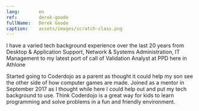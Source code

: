 ```yaml
---
lang:       en
ref:        derek-goode
fullName:   Derek Goode
caption:    assets/images/scratch-class.png
---
```


I have a varied tech background experience over the last 20 years 
from Desktop & Application Support, Network & Systems Administration, IT Management 
to my latest port of call of Validation Analyst at PPD here in Athlone

Started going to Coderdojo as a parent as thought it could help my son see the other side of how computer games are made.
Joined as a mentor in September 2017 as I thought while here I could help out and put my tech background to use.
Think Coderdojo is a great way for kids to learn programming and solve problems in a fun and friendly environment.
